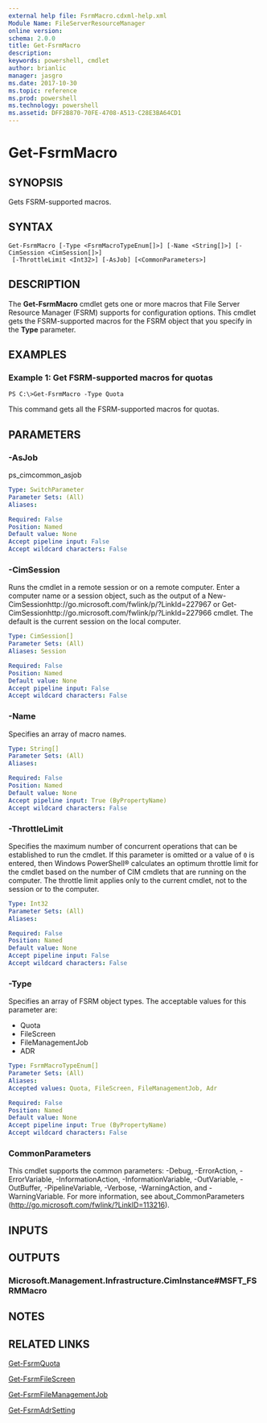```yaml
---
external help file: FsrmMacro.cdxml-help.xml
Module Name: FileServerResourceManager
online version: 
schema: 2.0.0
title: Get-FsrmMacro
description: 
keywords: powershell, cmdlet
author: brianlic
manager: jasgro
ms.date: 2017-10-30
ms.topic: reference
ms.prod: powershell
ms.technology: powershell
ms.assetid: DFF2B870-70FE-4708-A513-C28E3BA64CD1
---
```


# Get-FsrmMacro

## SYNOPSIS
Gets FSRM-supported macros.

## SYNTAX

```
Get-FsrmMacro [-Type <FsrmMacroTypeEnum[]>] [-Name <String[]>] [-CimSession <CimSession[]>]
 [-ThrottleLimit <Int32>] [-AsJob] [<CommonParameters>]
```

## DESCRIPTION
The **Get-FsrmMacro** cmdlet gets one or more macros that File Server Resource Manager (FSRM) supports for configuration options.
This cmdlet gets the FSRM-supported macros for the FSRM object that you specify in the **Type** parameter.

## EXAMPLES

### Example 1: Get FSRM-supported macros for quotas
```
PS C:\>Get-FsrmMacro -Type Quota
```

This command gets all the FSRM-supported macros for quotas.

## PARAMETERS

### -AsJob
ps_cimcommon_asjob

```yaml
Type: SwitchParameter
Parameter Sets: (All)
Aliases: 

Required: False
Position: Named
Default value: None
Accept pipeline input: False
Accept wildcard characters: False
```

### -CimSession
Runs the cmdlet in a remote session or on a remote computer.
Enter a computer name or a session object, such as the output of a New-CimSessionhttp://go.microsoft.com/fwlink/p/?LinkId=227967 or Get-CimSessionhttp://go.microsoft.com/fwlink/p/?LinkId=227966 cmdlet.
The default is the current session on the local computer.

```yaml
Type: CimSession[]
Parameter Sets: (All)
Aliases: Session

Required: False
Position: Named
Default value: None
Accept pipeline input: False
Accept wildcard characters: False
```

### -Name
Specifies an array of macro names.

```yaml
Type: String[]
Parameter Sets: (All)
Aliases: 

Required: False
Position: Named
Default value: None
Accept pipeline input: True (ByPropertyName)
Accept wildcard characters: False
```

### -ThrottleLimit
Specifies the maximum number of concurrent operations that can be established to run the cmdlet.
If this parameter is omitted or a value of `0` is entered, then Windows PowerShell® calculates an optimum throttle limit for the cmdlet based on the number of CIM cmdlets that are running on the computer.
The throttle limit applies only to the current cmdlet, not to the session or to the computer.

```yaml
Type: Int32
Parameter Sets: (All)
Aliases: 

Required: False
Position: Named
Default value: None
Accept pipeline input: False
Accept wildcard characters: False
```

### -Type
Specifies an array of FSRM object types.
The acceptable values for this parameter are:
- Quota
- FileScreen
- FileManagementJob
- ADR

```yaml
Type: FsrmMacroTypeEnum[]
Parameter Sets: (All)
Aliases: 
Accepted values: Quota, FileScreen, FileManagementJob, Adr

Required: False
Position: Named
Default value: None
Accept pipeline input: True (ByPropertyName)
Accept wildcard characters: False
```

### CommonParameters
This cmdlet supports the common parameters: -Debug, -ErrorAction, -ErrorVariable, -InformationAction, -InformationVariable, -OutVariable, -OutBuffer, -PipelineVariable, -Verbose, -WarningAction, and -WarningVariable. For more information, see about_CommonParameters (http://go.microsoft.com/fwlink/?LinkID=113216).

## INPUTS

## OUTPUTS

### Microsoft.Management.Infrastructure.CimInstance#MSFT_FSRMMacro

## NOTES

## RELATED LINKS

[Get-FsrmQuota](./Get-FsrmQuota.md)

[Get-FsrmFileScreen](./Get-FsrmFileScreen.md)

[Get-FsrmFileManagementJob](./Get-FsrmFileManagementJob.md)

[Get-FsrmAdrSetting](./Get-FsrmAdrSetting.md)

